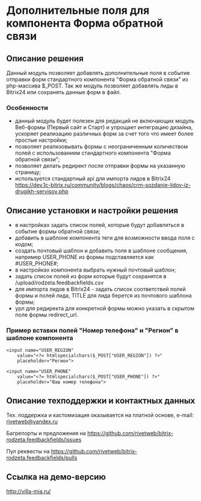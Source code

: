 ﻿
# Дополнительные поля для компонента Форма обратной связи

## Описание решения

Данный модуль позволяет добавлять дополнительные поля в событие отправки форм стандартного компонента "Форма обратной связи" из php-массива $_POST. Так же модуль позволяет добавлять лиды в Bitrix24 или сохранять данные форм в файл.

### Особенности

- данный модуль будет полезен для редакций не включающих модуль Веб-формы (Первый сайт и Старт) и упрощает интеграцию дизайна, ускоряет реализацию различных форм за счет того что имеет более простые настройки;
- позволяет реализовывать формы с неограниченным количеством полей с использованием стандартного компонента "Форма обратной связи";
- позволяет делать редирект после отправки формы на указанную страницу;
- используется стандартный api для импорта лидов в Bitrix24 https://dev.1c-bitrix.ru/community/blogs/chaos/crm-sozdanie-lidov-iz-drugikh-servisov.php


## Описание установки и настройки решения

- в настройках задать список полей, которые будут добавляться в событие формы обратной связи;
- добавить в шаблоне компонента теги для возможности ввода поля с кодом;
- создать почтовый шаблон и добавить поля в шаблоне сообщения, например USER_PHONE из формы подставляется как #USER_PHONE#;
- в настройках компонента выбрать нужный почтовый шаблон;
- задать список полей из форм которые будут сохранятся в /upload/rodzeta.feedbackfields.csv
- для импорта лидов в Bitrix24 - задать список соответствий полей формы и полей лида, TITLE для лида берется из почтового шаблона формы;
- урл для редиректа для конкретной формы можно указать в скрытом поле формы redirect_url.

### Пример вставки полей "Номер телефона" и "Регион" в шаблоне компонента

    <input name="USER_REGION" 
        value="<?= htmlspecialchars($_POST["USER_REGION"]) ?>"
        placeholder="Регион">

    <input name="USER_PHONE" 
        value="<?= htmlspecialchars($_POST["USER_PHONE"]) ?>" 
        placeholder="Ваш номер телефона">

## Описание техподдержки и контактных данных

Тех. поддержка и кастомизация оказывается на платной основе, e-mail: rivetweb@yandex.ru

Багрепорты и предложения на https://github.com/rivetweb/bitrix-rodzeta.feedbackfields/issues

Пул реквесты на https://github.com/rivetweb/bitrix-rodzeta.feedbackfields/pulls

## Ссылка на демо-версию

http://villa-mia.ru/
